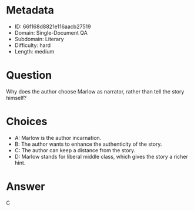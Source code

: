 # Metadata

- ID: 66f168d8821e116aacb27519
- Domain: Single-Document QA
- Subdomain: Literary
- Difficulty: hard
- Length: medium

# Question

Why does the author choose Marlow as narrator, rather than tell the story himself?

# Choices

- A: Marlow is the author incarnation.
- B: The author wants to enhance the authenticity of the story.
- C: The author can keep a distance from the story.
- D: Marlow stands for liberal middle class, which gives the story a richer hint.

# Answer

C
